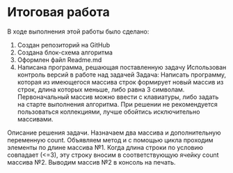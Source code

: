 # Итоговая работа

В ходе выполнения этой работы было сделано:
1. Создан репозиторий на GitHub
2. Создана блок-схема алгоритма
3. Оформлен файл Readme.md 
4. Написана программа, решающая поставленную задачу
Использован контроль версий в работе над задачей
Задача: Написать программу, которая из имеющегося массива строк формирует новый массив из строк, длина которых меньше, либо равна 3 символам. Первоначальный массив можно ввести с клавиатуры, либо задать на старте выполнения алгоритма. При решении не рекомендуется пользоваться коллекциями, лучше обойтись исключительно массивами.

Описание решения задачи.
Назначаем два массива и дополнительную переменную count.
Объявляем метод и с помощью цикла проходим элементы по длине массива №1.
Когда длина строки по условию совпадает (<=3), эту строку вносим в соответствующую ячейку count массива №2. 
Выводим массив №2 в консоль на печать.
